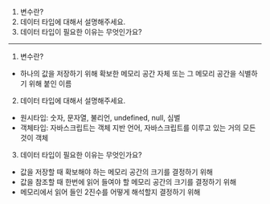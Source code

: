 
1. 변수란?
2. 데이터 타입에 대해서 설명해주세요.
3. 데이터 타입이 필요한 이유는 무엇인가요?





-- ------------




1. 변수란? 
- 하나의 값을 저장하기 위해 확보한 메모리 공간 자체 또는 그 메모리 공간을 식별하기 위해 붙인 이름


2. 데이터 타입에 대해서 설명해주세요.
- 원시타입: 숫자, 문자열, 불리언, undefined, null, 심벌
- 객체타입: 자바스크립트는 객체 지반 언어, 자바스크립트를 이루고 있는 거의 모든 것이 객체

3. 데이터 타입이 필요한 이유는 무엇인가요?
- 값을 저장할 때 확보해야 하는 메모리 공간의 크기를 결정하기 위해
- 값을 참조할 때 한번에 읽어 들여야 할 메모리 공간의 크기를 결정하기 위해
- 메모리에서 읽어 들인 2진수를 어떻게 해석할지 결정하기 위해
